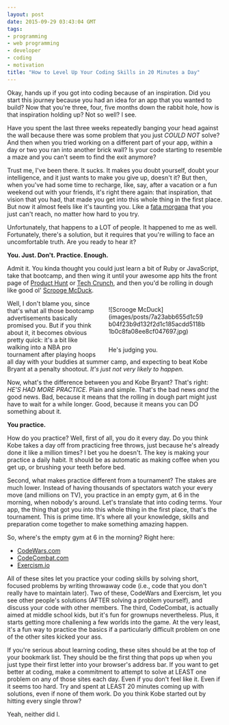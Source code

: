 ```yaml
---
layout: post
date: 2015-09-29 03:43:04 GMT
tags:
- programming
- web programming
- developer
- coding
- motivation
title: "How to Level Up Your Coding Skills in 20 Minutes a Day"
---
```

Okay, hands up if you got into coding because of an inspiration. Did you start this journey because you had an idea for an app that you wanted to build? Now that you're three, four, five months down the rabbit hole, how is that inspiration holding up? Not so well? I see. 

Have you spent the last three weeks repeatedly banging your head against the wall because there was some problem that you just *COULD NOT* solve? And then when you tried working on a different part of your app, within a day or two you ran into another brick wall? Is your code starting to resemble a maze and you can't seem to find the exit anymore?

<!-- more -->

Trust me, I've been there. It sucks. It makes you doubt yourself, doubt your intelligence, and it just wants to make you give up, doesn't it? But then, when you've had some time to recharge, like, say, after a vacation or a fun weekend out with your friends, it's right there again: that inspiration, that vision that you had, that made you get into this whole thing in the first place. But now it almost feels like it's taunting you. Like a [fata morgana][fm] that you just can't reach, no matter how hard to you try. 

Unfortunately, that happens to a LOT of people. It happened to me as well. Fortunately, there's a solution, but it requires that you're willing to face an uncomfortable truth. Are you ready to hear it? 

**You. Just. Don't. Practice. Enough.**

Admit it. You kinda thought you could just learn a bit of Ruby or JavaScript, take that bootcamp, and then wing it until your awesome app hits the front page of [Product Hunt][ph] or [Tech Crunch][tc], and then you'd be rolling in dough like good ol' [Scrooge McDuck][sm]. 

<figure style="float: right; width: 45%; margin-left: 1.875em; margin-bottom: 0;">
![Scrooge McDuck](images/posts/7a23abb655d1c59b04f23b9d132f2d1c185acdd5118b1b0c8fa08ee8cf047697.jpg)
<figcaption style="margin-top: 1.875em;">He's judging you.</figcaption></figure>

Well, I don't blame you, since that's what all those bootcamp advertisements basically promised you. But if you think about it, it becomes obvious pretty quick: it's a bit like walking into a NBA pro tournament after playing hoops all day with your buddies at summer camp, and expecting to beat Kobe Bryant at a penalty shootout. *It's just not very likely to happen.*

Now, what's the difference between you and Kobe Bryant? That's right: *HE'S HAD MORE PRACTICE*. Plain and simple. That's the bad news *and* the good news. Bad, because it means that the rolling in dough part might just have to wait for a while longer. Good, because it means you can DO something about it. 

**You practice.**

How do you practice? Well, first of all, you do it every day. Do you think Kobe takes a day off from practicing free throws, just because he's already done it like a million times? I bet you he doesn't. The key is making your practice a daily habit. It should be as automatic as making coffee when you get up, or brushing your teeth before bed. 

Second, what makes practice different from a tournament? The stakes are much lower. Instead of having thousands of spectators watch your every move (and millions on TV), you practice in an empty gym, at 6 in the morning, when nobody's around. Let's translate that into coding terms. Your app, the thing that got you into this whole thing in the first place, that's the tournament. This is prime time. It's where all your knowledge, skills and preparation come together to make something amazing happen. 

So, where's the empty gym at 6 in the morning? Right here:

- [CodeWars.com][cw]
- [CodeCombat.com][cc]
- [Exercism.io][ex]

All of these sites let you practice your coding skills by solving short, focused problems by writing throwaway code (i.e., code that you don't really have to maintain later). Two of these, CodeWars and Exercism, let you see other people's solutions (AFTER solving a problem yourself), and discuss your code with other members. The third, CodeCombat, is actually aimed at middle school kids, but it's fun for grownups nevertheless. Plus, it starts getting more challening a few worlds into the game. At the very least, it's a fun way to practice the basics if a particularly difficult problem on one of the other sites kicked your ass.

If you're serious about learning coding, these sites should be at the top of your bookmark list. They should be the first thing that pops up when you just type their first letter into your browser's address bar. If you want to get better at coding, make a commitment to attempt to solve at LEAST one problem on any of those sites each day. Even if you don't feel like it. Even if it seems too hard. Try and spent at LEAST 20 minutes coming up with solutions, even if none of them work. Do you think Kobe started out by hitting every single throw? 

Yeah, neither did I.

[fm]: https://en.wikipedia.org/wiki/Fata_Morgana_(mirage)
[ph]: http://www.producthunt.com/
[tc]: http://techcrunch.com/
[sm]: https://en.wikipedia.org/wiki/Scrooge_McDuck
[cw]: http://www.codewars.com/
[cc]: http://codecombat.com/
[ex]: http://exercism.io/